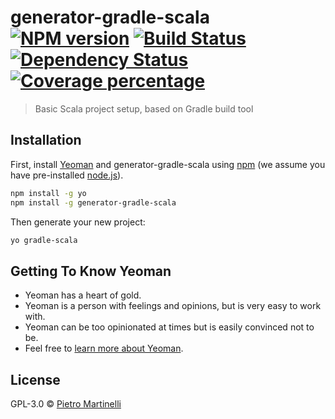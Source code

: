 # generator-gradle-scala [![NPM version][npm-image]][npm-url] [![Build Status][travis-image]][travis-url] [![Dependency Status][daviddm-image]][daviddm-url] [![Coverage percentage][coveralls-image]][coveralls-url]
> Basic Scala project setup, based on Gradle build tool

## Installation

First, install [Yeoman](http://yeoman.io) and generator-gradle-scala using [npm](https://www.npmjs.com/) (we assume you have pre-installed [node.js](https://nodejs.org/)).

```bash
npm install -g yo
npm install -g generator-gradle-scala
```

Then generate your new project:

```bash
yo gradle-scala
```

## Getting To Know Yeoman

 * Yeoman has a heart of gold.
 * Yeoman is a person with feelings and opinions, but is very easy to work with.
 * Yeoman can be too opinionated at times but is easily convinced not to be.
 * Feel free to [learn more about Yeoman](http://yeoman.io/).

## License

GPL-3.0 © [Pietro Martinelli](http://javapeanuts.blogger.com)


[npm-image]: https://badge.fury.io/js/generator-gradle-scala.svg
[npm-url]: https://npmjs.org/package/generator-gradle-scala
[travis-image]: https://travis-ci.org/pietrom/generator-gradle-scala.svg?branch=master
[travis-url]: https://travis-ci.org/pietrom/generator-gradle-scala
[daviddm-image]: https://david-dm.org/pietrom/generator-gradle-scala.svg?theme=shields.io
[daviddm-url]: https://david-dm.org/pietrom/generator-gradle-scala
[coveralls-image]: https://coveralls.io/repos/pietrom/generator-gradle-scala/badge.svg
[coveralls-url]: https://coveralls.io/r/pietrom/generator-gradle-scala
